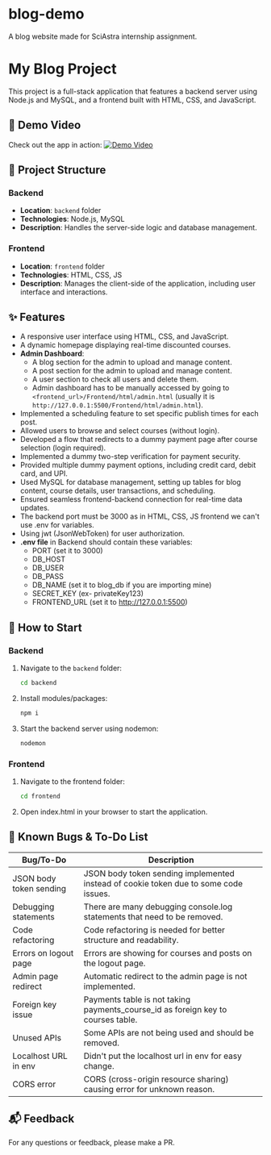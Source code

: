 # blog-demo

A blog website made for SciAstra internship assignment.

# My Blog Project

This project is a full-stack application that features a backend server using Node.js and MySQL, and a frontend built with HTML, CSS, and JavaScript. 

## 🎥 Demo Video

Check out the app in action:
[![Demo Video](YTlink/maxresdefault.jpg)](YTlink)

## 📁 Project Structure

### Backend
- **Location**: `backend` folder
- **Technologies**: Node.js, MySQL
- **Description**: Handles the server-side logic and database management.

### Frontend
- **Location**: `frontend` folder
- **Technologies**: HTML, CSS, JS
- **Description**: Manages the client-side of the application, including user interface and interactions.


## ✨ Features

- A responsive user interface using HTML, CSS, and JavaScript.
- A dynamic homepage displaying real-time discounted courses.
- **Admin Dashboard**:
  - A blog section for the admin to upload and manage content.
  - A post section for the admin to upload and manage content.
  - A user section to check all users and delete them.
  - Admin dashboard has to be manually accessed by going to `<frontend_url>/Frontend/html/admin.html` (usually it is `http://127.0.0.1:5500/Frontend/html/admin.html`).
- Implemented a scheduling feature to set specific publish times for each post.
- Allowed users to browse and select courses (without login).
- Developed a flow that redirects to a dummy payment page after course selection (login required).
- Implemented a dummy two-step verification for payment security.
- Provided multiple dummy payment options, including credit card, debit card, and UPI.
- Used MySQL for database management, setting up tables for blog content, course details, user transactions, and scheduling.
- Ensured seamless frontend-backend connection for real-time data updates.
- The backend port must be 3000 as in HTML, CSS, JS frontend we can't use .env for variables.
- Using jwt (JsonWebToken) for user authorization.
- **.env file** in Backend should contain these variables:
  - PORT (set it to 3000)
  - DB_HOST 
  - DB_USER
  - DB_PASS
  - DB_NAME (set it to blog_db if you are importing mine)
  - SECRET_KEY (ex- privateKey123)
  - FRONTEND_URL (set it to http://127.0.0.1:5500)

## 🚀 How to Start

### Backend
1. Navigate to the `backend` folder:
   ```bash
   cd backend
2. Install modules/packages:
    ```bash
    npm i
3. Start the backend server using nodemon:
    ```bash
    nodemon
### Frontend
1. Navigate to the frontend folder:
    ```bash
    cd frontend
2. Open index.html in your browser to start the application.

## 🐞 Known Bugs & To-Do List

| Bug/To-Do | Description |
|-----------|-------------|
| JSON body token sending | JSON body token sending implemented instead of cookie token due to some code issues. |
| Debugging statements | There are many debugging console.log statements that need to be removed. |
| Code refactoring | Code refactoring is needed for better structure and readability. |
| Errors on logout page | Errors are showing for courses and posts on the logout page. |
| Admin page redirect | Automatic redirect to the admin page is not implemented. |
| Foreign key issue | Payments table is not taking payments_course_id as foreign key to courses table. |
| Unused APIs | Some APIs are not being used and should be removed. |
| Localhost URL in env | Didn't put the localhost url in env for easy change. |
| CORS error | CORS (cross-origin resource sharing) causing error for unknown reason. |


## 📬 Feedback

For any questions or feedback, please make a PR.
